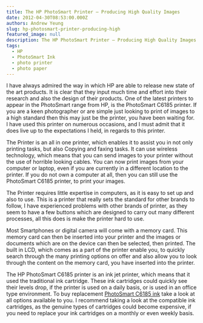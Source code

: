 ```yaml
---
title: The HP PhotoSmart Printer – Producing High Quality Images
date: 2012-04-30T08:53:00.000Z
authors: Andrew Yeung
slug: hp-photosmart-printer-producing-high
featured_image: null
description: The HP PhotoSmart Printer – Producing High Quality Images
tags:
  - HP
  - PhotoSmart Ink
  - photo printer
  - photo paper
---
```

I have always admired the way in which HP are able to release new state of the art products. It is clear that they input much time and effort into their research and also the design of their products. One of the latest printers to appear in the PhotoSmart range from HP, is the PhotoSmart C6185 printer. If you are a keen photographer or are simple just looking to print of images to a high standard then this may just be the printer, you have been waiting for. I have used this printer on numerous occasions, and I must admit that it does live up to the expectations I held, in regards to this printer.

The Printer is an all in one printer, which enables it to assist you in not only printing tasks, but also Copying and faxing tasks. It can use wireless technology, which means that you can send images to your printer without the use of horrible looking cables. You can now print images from your computer or laptop, even if you are currently in a different location to the printer. If you do not own a computer at all, then you can still use the PhotoSmart C6185 printer, to print your images.

The Printer requires little expertise in computers, as it is easy to set up and also to use. This is a printer that really sets the standard for other brands to follow, I have experienced problems with other brands of printer, as they seem to have a few buttons which are designed to carry out many different processes, all this does is make the printer hard to use.

Most Smartphones or digital camera will come with a memory card. This memory card can then be inserted into your printer and the images or documents which are on the device can then be selected, then printed. The built in LCD, which comes as a part of the printer enable you, to quickly search through the many printing options on offer and also allow you to look through the content on the memory card, you have inserted into the printer.

The HP PhotoSmart C6185 printer is an ink jet printer, which means that it used the traditional ink cartridge. These ink cartridges could quickly see their levels drop, if the printer is used on a daily basis, or is used in an office type environment. To buy replacement [PhotoSmart C6185 ink](https://www.comboink.com/hp-photosmart-c6185-ink-cartridges) take a look at all options available to you. I recommend taking a look at the compatible ink cartridges, as the genuine types of cartridges could become expensive, if you need to replace your ink cartridges on a monthly or even weekly basis.